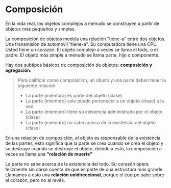 # Composición

En la vida real, los objetos complejos a menudo se construyen a partir de objetos más pequeños y simples.

La composición de objetos modela una relación "tiene-a" entre dos objetos. Una transmisión de automóvil "tiene-a". Su computadora tiene una CPU. Usted tiene un corazón. El objeto complejo a veces se llama el todo, o el padre. El objeto más simple a menudo se llama parte, hijo o componente.

Hay dos subtipos básicos de composición de objetos: **composición y agregación.**

> Para calificar como composición, un objeto y una parte deben tener la siguiente relación:
>
> - La parte (miembro) es parte del objeto (clase)
> - La parte (miembro) solo puede pertenecer a un objeto (clase) a la vez
> - La parte (miembro) tiene su existencia administrada por el objeto (clase)
> - La parte (miembro) no sabe acerca de la existencia del objeto (clase)

En una relación de composición, el objeto es responsable de la existencia de las partes, esto significa que la parte se crea cuando se crea el objeto y se destruye cuando se destruye el objeto, debido a esto, la composición a veces se llama una **"relación de muerte"**

La parte no sabe acerca de la existencia del todo. Su corazón opera felizmente sin darse cuenta de que es parte de una estructura más grande. Llamamos a esto una **relación unidireccional**, porque el cuerpo sabe sobre el corazón, pero no al revés.

